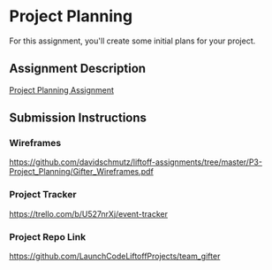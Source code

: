 # Project Planning
For this assignment, you'll create some initial plans for your project.

## Assignment Description
[Project Planning Assignment](https://education.launchcode.org/liftoff/modules/assignments/project-planning)

## Submission Instructions

### Wireframes

https://github.com/davidschmutz/liftoff-assignments/tree/master/P3-Project_Planning/Gifter_Wireframes.pdf

### Project Tracker

https://trello.com/b/U527nrXj/event-tracker

### Project Repo Link

https://github.com/LaunchCodeLiftoffProjects/team_gifter
